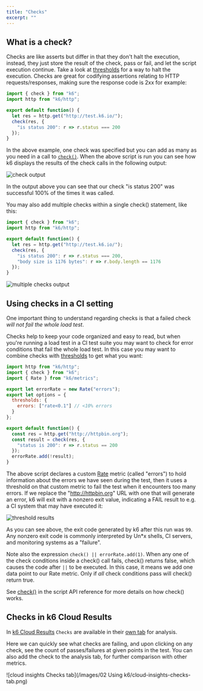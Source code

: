 ```yaml
---
title: "Checks"
excerpt: ""
---
```


## What is a check?

Checks are like asserts but differ in that they don't halt the execution, instead, they just
store the result of the check, pass or fail, and let the script execution continue. Take a look at
[thresholds](/using-k6/thresholds) for a way to halt the execution. Checks are great for
codifying assertions relating to HTTP requests/responses, making sure the response code is 2xx
for example:

<div class="code-group" data-props='{"labels": ["check.js"], "lineNumbers": [true]}'>

```js
import { check } from "k6";
import http from "k6/http";

export default function() {
  let res = http.get("http://test.k6.io/");
  check(res, {
    "is status 200": r => r.status === 200
  });
}
```

</div>

In the above example, one check was specified but you can add as many as you need in a call to
[`check()`](/javascript-api/k6/check-val-sets-tags). When the above script is run you can see
how k6 displays the results of the check calls in the following output:

![check output](images/check-output.png)

In the output above you can see that our check "is status 200" was successful 100% of the times it was called.

You may also add multiple checks within a single check() statement, like this:

<div class="code-group" data-props='{"labels": ["checks.js"], "lineNumbers": [true]}'>

```js
import { check } from "k6";
import http from "k6/http";

export default function() {
  let res = http.get("http://test.k6.io/");
  check(res, {
    "is status 200": r => r.status === 200,
    "body size is 1176 bytes": r => r.body.length == 1176
  });
}
```

</div>

![multiple checks output](images/multiple-checks-output.png)

## Using checks in a CI setting

One important thing to understand regarding checks is that a failed check *will not fail the whole
load test*.

Checks help to keep your code organized and easy to read, but when you're running a load test in
a CI test suite you may want to check for error conditions that fail the whole load test. In this
case you may want to combine checks with [thresholds](/using-k6/thresholds) to
get what you want:

<div class="code-group" data-props='{"labels": ["check_thresholds.js"], "lineNumbers": [true]}'>

```js
import http from "k6/http";
import { check } from "k6";
import { Rate } from "k6/metrics";

export let errorRate = new Rate("errors");
export let options = {
  thresholds: {
    errors: ["rate<0.1"] // <10% errors
  }
};

export default function() {
  const res = http.get("http://httpbin.org");
  const result = check(res, {
    "status is 200": r => r.status == 200
  });
  errorRate.add(!result);
}
```

</div>

The above script declares a custom [Rate](/javascript-api/k6-metrics/rate)
metric (called "errors") to hold information about the errors we have seen during the test, then
it uses a threshold on that custom metric to fail the test when it encounters too many errors.
If we replace the "http://httpbin.org" URL with one that will generate an error, k6 will exit with
a nonzero exit value, indicating a FAIL result to e.g. a CI system that may have executed it:

![threshold results](images/threshold-results.png)

As you can see above, the exit code generated by k6 after this run was `99`. Any nonzero exit code
is commonly interpreted by Un*x shells, CI servers, and monitoring systems as a "failure".

Note also the expression `check() || errorRate.add(1)`. When any one of the check conditions
inside a check() call fails, check() returns false, which causes the code after `||` to be
executed. In this case, it means we add one data point to our Rate metric. Only if *all* check
conditions pass will check() return true.

See [check()](/javascript-api/k6/check-val-sets-tags) in the script API reference for
more details on how check() works.

## Checks in k6 Cloud Results

In [k6 Cloud Results](/cloud/analyzing-results/overview) `Checks` are available in their [own tab](/cloud/analyzing-results/checks-tab) for analysis.


Here we can quickly see what checks are failing, and upon clicking on any check, see the count of passes/failures
at given points in the test. You can also add the check to the analysis tab, for further comparison with other metrics.

![cloud insights Checks tab](/images/02 Using k6/cloud-insights-checks-tab.png)
